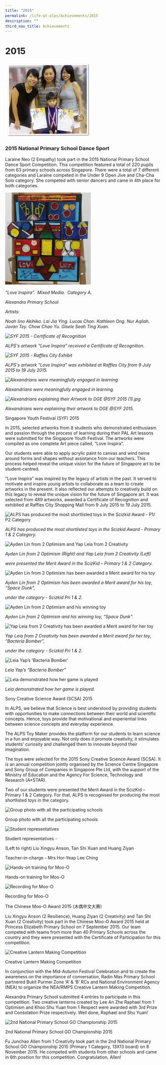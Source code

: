 ```yaml
---
title: "2015"
permalink: /life-at-alps/Achievements/2015
description: ""
third_nav_title: Achievements
---
```

# **2015**  

<img src="/images/2015_national_primary_school_dance_sport.png" 
     style="width:55%">

### 2015 National Primary School Dance Sport

Laraine Neo (2 Empathy) took part in the 2015 National Primary School Dance Sport Competition. This competition featured a total of 220 pupils from 63 primary schools across Singapore. There were a total of 7 different categories and Laraine competed in the Under 9 Open Jive and Cha-Cha Solo category. She competed with senior dancers and came in 4th place for both categories.  

<img src="/images/Love%20Inspira.png" 
     style="width:55%">

_“Love Inspira”.  Mixed Media.  Category A._

_Alexandra Primary School_

_Artists:_

_Noah Iino Akihiko. Lai Jia Ying. Lucas Chan. Kathleen Ong. Nur Aqilah. Jovan Tey. Chow Chao Yu. Gisele Seah Ting Xuan._

_![SYF 2015 - Certificate of Recognition](https://alexandrapri.moe.edu.sg/qql/slot/u146/Celebrations/Achievements/Artwork%20received%20a%20Certificate%20Of%20Recognition.jpg)_

_ALPS's artwork "Love Inspira" received a Certificate of Recognition._

_![SYF 2015 - Raffles City Exhibit](https://alexandrapri.moe.edu.sg/qql/slot/u146/Celebrations/Achievements/12345.jpg)_

_ALPS's artwork "Love Inspira" was exhibited at Raffles City from 9 July 2015 to 19 July 2015._

_![Alexandrians were meaningfully engaged in learning](https://alexandrapri.moe.edu.sg/qql/slot/u146/Celebrations/Achievements/Our%20students%20meaningfully%20engaged%20in%20learning..jpg)_

_Alexandrians were meaningfully engaged in learning._

_![Alexandrians explaining their Artwork to DGE @SYF 2015 (1).jpg](https://alexandrapri.moe.edu.sg/qql/slot/u146/Celebrations/Achievements/Alexandrians%20explaining%20their%20Artwork%20to%20DGE%20@SYF%202015%20(1).jpg)_

_Alexandrians were explaining their artwork to DGE @SYF 2015._

Singapore Youth Festival (SYF) 2015

In 2015, selected artworks from 8 students who demonstrated enthusiasm and passion through the process of learning during their PAL Art lessons were submitted for the Singapore Youth Festival. The artworks were compiled as one complete Art piece called, “Love Inspira”.

Our students were able to apply acrylic paint to canvas and wind twine around forms and shapes without assistance from our teachers. This process helped reveal the unique vision for the future of Singapore art to be student-centred.

“Love Inspira” was inspired by the legacy of artists in the past. It served to motivate and inspire young artists to collaborate as a team to create artworks in the present. It also reflected our attempts to creatively build on this legacy to reveal the unique vision for the future of Singapore art. It was selected from 489 artworks, awarded a Certificate of Recognition and exhibited at Raffles City Shopping Mall from 9 July 2015 to 19 July 2015.

  

![ALPS has produced the most shortlisted toys in the Scizkid Award - P1/ P2 Category](https://alexandrapri.moe.edu.sg/qql/slot/u146/Celebrations/Achievements/20150729_130631.gif)

_ALPS has produced the most shortlisted toys in the Scizkid Award - Primary 1 & 2 Category._

![Ayden Lin from 2 Optimism and Yap Leia from 2 Creativity](https://alexandrapri.moe.edu.sg/qql/slot/u146/Celebrations/Achievements/IMG-20150802-WA0011.jpg)

_Ayden Lin from 2 Optimism (Right) and Yap Leia from 2 Creativity (Left)_

_were presented the Merit Award in the ScizKid – Primary 1 & 2 Category._

![Ayden Lin from 2 Optimism has been awarded a Merit award for his toy](https://alexandrapri.moe.edu.sg/qql/slot/u146/Celebrations/Achievements/IMG_8877.gif)

_Ayden Lin from 2 Optimism has been awarded a Merit award for his toy, “Space Dunk”,_

_under the category - Scizkid Pri 1 & 2._

![Ayden Lin from 2 Optimism and his winning toy](https://alexandrapri.moe.edu.sg/qql/slot/u146/Celebrations/Achievements/IMG_8892.gif)

_Ayden Lin from 2 Optimism and his winning toy, “Space Dunk”._

![Yap Leia from 2 Creativity has been awarded a Merit award for her toy](https://alexandrapri.moe.edu.sg/qql/slot/u146/Celebrations/Achievements/camera390_1438566671387.jpg)

_Yap Leia from 2 Creativity has been awarded a Merit award for her toy, “Bacteria Bomber”,_

_under the category - Scizkid Pri 1 & 2._

![Leia Yap’s 'Bacteria Bomber'](https://alexandrapri.moe.edu.sg/qql/slot/u146/Celebrations/Achievements/IMG-20150802-WA0000.jpg)

_Leia Yap’s “Bacteria Bomber”_

![Leia demonstrated how her game is played](https://alexandrapri.moe.edu.sg/qql/slot/u146/Celebrations/Achievements/IMG-20150802-WA0017.jpg)

_Leia demonstrated how her game is played._

Sony Creative Science Award (SCSA) 2015

In ALPS, we believe that Science is best understood by providing students with opportunities to make connections between their world and scientific concepts. Hence, toys provide that motivational and experiential links between science concepts and everyday experience.

The ALPS Toy Maker provides the platform for our students to learn science in a fun and enjoyable way. Not only does it promote creativity, it stimulates students’ curiosity and challenged them to innovate beyond their imagination.

The toys were selected for the 2015 Sony Creative Science Award (SCSA). It is an annual competition jointly organised by the Science Centre Singapore and Sony Group of Companies in Singapore Pte Ltd, with the support of the Ministry of Education and the Agency For Science, Technology and Research (A\*STAR).

Two of our students were presented the Merit Award in the ScizKid – Primary 1 & 2 Category. For that, ALPS is recognised for producing the most shortlisted toys in the category.

![Group photo with all the participating schools](https://alexandrapri.moe.edu.sg/qql/slot/u146/Celebrations/Achievements/01.jpg)

Group photo with all the participating schools

![Student representatives](https://alexandrapri.moe.edu.sg/qql/slot/u146/Celebrations/Achievements/Team%2006%2002.jpg)

Student representatives -

(Left to right) Liu Xingyu Anson, Tan Shi Xuan and Huang Ziyan

Teacher-in-charge - Mrs Hor-Yeap Lee Ching

![Hands-on training for Moo-O](https://alexandrapri.moe.edu.sg/qql/slot/u146/Celebrations/Achievements/09.jpg)

Hands-on training for Moo-O

![Recording for Moo-O](https://alexandrapri.moe.edu.sg/qql/slot/u146/Celebrations/Achievements/Team%2006%2003.jpg)

Recording for Moo-O

The Chinese Moo-O Award 2015 (木偶中文大赛)

Liu Xingyu Anson (2 Resilience), Huang Ziyan (2 Creativity) and Tan Shi Xuan (2 Creativity) took part in the Chinese Moo-O Award 2015 held at Princess Elizabeth Primary School on 7 September 2015. Our team competed with teams from more than 40 Primary Schools across the country and they were presented with the Certificate of Participation for this competition.

![Creative Lantern Making Competition](https://alexandrapri.moe.edu.sg/qql/slot/u146/Celebrations/Achievements/Creative%20Lantern.jpg)

Creative Lantern Making Competition

In conjunction with the Mid-Autumn Festival Celebration and to create the awareness on the importance of conversation, Radin Mas Primary School partnered Bukit Purmei Zone ‘A’ & ‘B’ RCs and National Environment Agency (NEA) to organize the NEA/RMPS Creative Lantern Making Competition.

Alexandra Primary School submitted 4 entries to participate in this competition. Two creative lanterns created by Lee An Zhe Raphael from 1 Optimism and Khoo Shu Yuan from 1 Respect were awarded with 3rd Prize and Consolation Prize respectively. Well done, Raphael and Shu Yuan!

![2nd National Primary School GO Championship 2015](https://alexandrapri.moe.edu.sg/qql/slot/u146/Celebrations/Achievements/GO.jpg)

2nd National Primary School GO Championship 2015

Fu Junchao Allen from 1 Creativity took part in the 2nd National Primary School GO Championship 2015 (Primary 1 Category, 13X13 board) on 8 November 2015. He competed with students from other schools and came in 6th position for this competition. Congratulation, Allen!